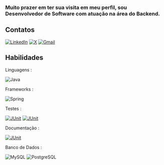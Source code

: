 
### Muito prazer em ter sua visita em meu perfil, sou Desenvolvedor de Software com atuação na área do Backend.

## Contatos 

[![LinkedIn](https://img.shields.io/badge/LinkedIn-0077B5?style=for-the-badge&logo=linkedin&logoColor=white)](https://www.linkedin.com/in/renato-goncalves-farias/)
[![X](https://img.shields.io/badge/X-000?style=for-the-badge&logo=x)](https://twitter.com/molenkao)
[![Gmail](https://img.shields.io/badge/Gmail-333333?style=for-the-badge&logo=gmail&logoColor=red)](mailto:renatof4rias@gmail.com)


## Habilidades 
Linguagens :

![Java](https://img.shields.io/badge/java-%23ED8B00.svg?style=for-the-badge&logo=openjdk&logoColor=white)

Frameworks :

![Spring](https://img.shields.io/badge/spring-%236DB33F.svg?style=for-the-badge&logo=spring&logoColor=white)

Testes :

[![JUnit](https://img.shields.io/badge/JUnit-6495ED?style=for-the-badge&logoColor=red)]()
[![JUnit](https://img.shields.io/badge/Mockito-4682B4?style=for-the-badge&logoColor=red)]()

Documentação :

[![JUnit](https://img.shields.io/badge/Swagger-333333?style=for-the-badge&logoColor=red)]()

Banco de Dados :

![MySQL](https://img.shields.io/badge/MySQL-00000F?style=for-the-badge&logo=mysql&logoColor=white)
![PostgreSQL](https://img.shields.io/badge/PostgreSQL-000?style=for-the-badge&logo=postgresql)
